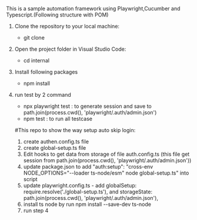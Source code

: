 
This is a sample automation framework using Playwright,Cucumber and Typescript.(Following structure with POM)

1. Clone the repository to your local machine:
   - git clone 
2. Open the project folder in Visual Studio Code:
   - cd internal

3. Install following packages
   - npm install

4. run test by 2 command
   - npx playwright test : to generate session and save to  path.join(process.cwd(), 'playwright/.auth/admin.json')
   - npm test : to run all testcase

   #This repo to show the way setup auto skip login:
   1. create authen.config.ts file
   2. create global-setup.ts file
   3. Edit hooks to get data from storage of file auth.config.ts (this file get session from  path.join(process.cwd(), 'playwright/.auth/admin.json'))
   4. update package.json to add "auth:setup": "cross-env NODE_OPTIONS=\"--loader ts-node/esm\" node global-setup.ts" into script
   5. update playwright.config.ts - add globalSetup: require.resolve('./global-setup.ts'),  and storageState: path.join(process.cwd(), 'playwright/.auth/admin.json'),
   6. install ts node by run npm install --save-dev ts-node
   7. run step 4
